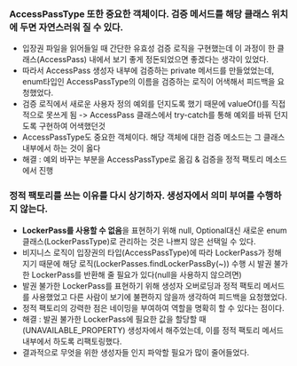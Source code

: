 ### AccessPassType 또한 중요한 객체이다. 검증 메서드를 해당 클래스 위치에 두면 자연스러워 질 수 있다.
- 입장권 파일을 읽어들일 때 간단한 유효성 검증 로직을 구현했는데 이 과정이 한 클래스(AccessPass) 내에서 보기 좋게 정돈되었으면 좋겠다는 생각이 있었다.
- 따라서 AccessPass 생성자 내부에 검증하는 private 메서드를 만들었었는데, enum타입인 AccessPassType의 이름을 검증하는 로직이 어색해서 피드백을 요청했었다.
- 검증 로직에서 새로운 사용자 정의 예외를 던지도록 했기 때문에 valueOf()를 직접적으로 못쓰게 됨 -> AccessPass 클래스에서 try-catch를 통해 예외를 바꿔 던지도록 구현하여 어색했던것
- AccessPassType도 중요한 객체이다. 해당 객체에 대한 검증 메소드는 그 클래스 내부에서 하는 것이 옳다
- 해결 : 예외 바꾸는 부분을 AccessPassType로 옮김 & 검증을 정적 팩토리 메소드에서 진행

### 정적 팩토리를 쓰는 이유를 다시 상기하자. 생성자에서 의미 부여를 수행하지 않는다.
- **LockerPass를 사용할 수 없음**을 표현하기 위해 null, Optional대신 새로운 enum클래스(LockerPassType)로 관리하는 것은 나쁘지 않은 선택일 수 있다.
- 비지니스 로직이 입장권의 타입(AccessPassType)에 따라 LockerPass가 정해지기 때문에 해당 로직(LockerPasses.findLockerPassBy(~)) 수행 시 발권 불가한 LockerPass를 반환해 줄 필요가 있다(null을 사용하지 않으려면)
- 발권 불가한 LockerPass를 표현하기 위해 생성자 오버로딩과 정적 팩토리 메서드를 사용했었고 다른 사람이 보기에 불편하지 않을까 생각하여 피드백을 요청했었다.
- 정적 팩토리의 강력한 점은 네이밍을 부여하여 역할을 명확히 할 수 있다는 점이다.
- 해결 : 발권 불가한 LockerPass에 필요한 값을 할당할 때(UNAVAILABLE_PROPERTY) 생성자에서 해주었는데, 이를 정적 팩토리 메서드 내부에서 하도록 리팩토링했다.
- 결과적으로 무엇을 위한 생성자들 인지 파악할 필요가 많이 줄어들었다.
